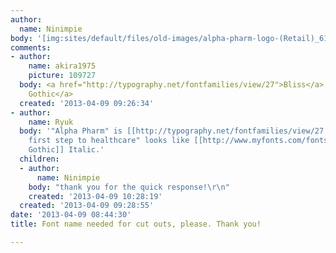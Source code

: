```yaml
---
author:
  name: Ninimpie
body: '[img:sites/default/files/old-images/alpha-pharm-logo-(Retail)_6131.jpg]'
comments:
- author:
    name: akira1975
    picture: 109727
  body: <a href="http://typography.net/fontfamilies/view/27">Bliss</a> and <a href="http://www.myfonts.com/fonts/mti/century-gothic/">Century
    Gothic</a>
  created: '2013-04-09 09:26:34'
- author:
    name: Ryuk
  body: '"Alpha Pharm" is [[http://typography.net/fontfamilies/view/27|Bliss]]. "your
    first step to healthcare" looks like [[http://www.myfonts.com/fonts/mti/century-gothic|Century
    Gothic]] Italic.'
  children:
  - author:
      name: Ninimpie
    body: "thank you for the quick response!\r\n"
    created: '2013-04-09 10:28:19'
  created: '2013-04-09 09:28:55'
date: '2013-04-09 08:44:30'
title: Font name needed for cut outs, please. Thank you!

---
```

